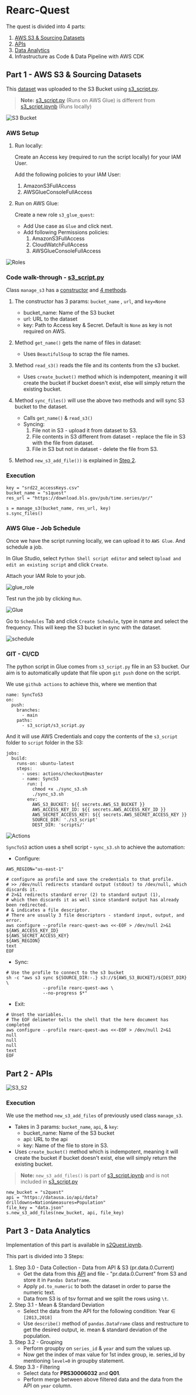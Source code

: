 # Rearc-Quest

The quest is divided into 4 parts:

1. [AWS S3 & Sourcing Datasets](#part-1---aws-s3--sourcing-datasets)
2. [APIs](#part-2---apis)
3. [Data Analytics](#part-3---data-analytics)
4. Infrastructure as Code & Data Pipeline with AWS CDK

## Part 1 - AWS S3 & Sourcing Datasets

This [dataset](https://download.bls.gov/pub/time.series/pr/) was uploaded to the S3 Bucket using [s3_script.py](https://github.com/shaswat-dharaiya/Rearc-Quest/blob/main/s3_script/s3_script.py).

> **Note:** [s3_script.py](https://github.com/shaswat-dharaiya/Rearc-Quest/blob/main/s3_script/s3_script.py) (Runs on AWS Glue) is different from [s3_script.ipynb](https://github.com/shaswat-dharaiya/Rearc-Quest/blob/main/s3_script/s3_script.ipynb) (Runs locally)

![S3 Bucket](./imgs/s3_contents.png "S3 Bucket")

### AWS Setup

1. Run locally:

    Create an Access key (required to run the script locally) for your IAM User.

    Add the following policies to your IAM User:
    1. AmazonS3FullAccess
    2. AWSGlueConsoleFullAccess

2. Run on AWS Glue:

    Create a new role `s3_glue_quest`:
    * Add Use case as `Glue` and click next.
    * Add following Permissions policies:
        1. AmazonS3FullAccess
        2. CloudWatchFullAccess
        3. AWSGlueConsoleFullAccess

![Roles](./imgs/roles.png "Roles")

### Code walk-through - [s3_script.py](https://github.com/shaswat-dharaiya/Rearc-Quest/blob/main/s3_script/s3_script.py)

Class `manage_s3` has a <u>constructor</u> and <u>4 methods</u>.

1. The constructor has 3 params: `bucket_name` , `url`, and `key=None`
   * bucket_name: Name of the S3 bucket
   * url: URL to the dataset
   * key: Path to Access key & Secret. Default is `None` as key is not required on AWS.

2. Method `get_name()` gets the name of files in dataset:
   * Uses `BeautifulSoup` to scrap the file names.
  
3. Method `read_s3()` reads the file and its contents from the s3 bucket.
   * Uses `create_bucket()` method which is indempotent, meaning it will create the bucket if bucket doesn't exist, else will simply return the existing bucket.

4. Method `sync_files()` will use the above two methods and will sync S3 bucket to the dataset.
   * Calls `get_name()` & `read_s3()`
   * Syncing:
     1. File not in S3 - upload it from dataset to S3.
     2. File contents in S3 different from dataset - replace the file in S3 with the file from dataset.
     3. File in S3 but not in dataset - delete the file from S3.

5. Method `new_s3_add_file())` is explained in [Step 2](#part-2---apis).

### Execution

```
key = "srd22_accessKeys.csv"
bucket_name = "s1quest"
res_url = "https://download.bls.gov/pub/time.series/pr/"

s = manage_s3(bucket_name, res_url, key)
s.sync_files()
```

### AWS Glue - Job Schedule
Once we have the script running locally, we can upload it to `AWS Glue`. And schedule a job.

In Glue Studio, select `Python Shell script editor` and select `Upload and edit an existing script` and click `Create`.

Attach your IAM Role to your job.

![glue_role](./imgs/glue_role.png "AWS Glue Role")

Test run the job by clicking `Run`.

![Glue](./imgs/glue.png "AWS Glue")

Go to `Schedules` Tab and click `Create Schedule`, type in name and select the frequency. This will keep the S3 bucket in sync with the dataset.

![schedule](./imgs/schedule.png "Job Schedule")

### GIT - CI/CD

The python script in Glue comes from `s3_script.py` file in an S3 bucket. Our aim is to automatically update that file upon `git push` done on the script.

We use `github actions` to achieve this, where we mention that 
```
name: SyncToS3
on:
  push:
    branches:
      - main
    paths: 
      - s3_script/s3_script.py
```

And it will use AWS Credentials and copy the contents of the `s3_script` folder to `script` folder in the S3:

```
jobs:
  build:
    runs-on: ubuntu-latest
    steps:
      - uses: actions/checkout@master
      - name: SyncS3
        run: |
          chmod +x ./sync_s3.sh
          ./sync_s3.sh
        env:
          AWS_S3_BUCKET: ${{ secrets.AWS_S3_BUCKET }}
          AWS_ACCESS_KEY_ID: ${{ secrets.AWS_ACCESS_KEY_ID }}
          AWS_SECRET_ACCESS_KEY: ${{ secrets.AWS_SECRET_ACCESS_KEY }}
          SOURCE_DIR: './s3_script'
          DEST_DIR: 'scripts/'
```

![Actions](./imgs/actions.png "Actions")

`SyncToS3` action uses a shell script - `sync_s3.sh` to achieve the automation:

* Configure:
```
AWS_REGION="us-east-1"

# configure aa profile and save the credentials to that profile.
# >> /dev/null redirects standard output (stdout) to /dev/null, which discards it.
# 2>&1 redirects standard error (2) to standard output (1),
# which then discards it as well since standard output has already been redirected.
# & indicates a file descriptor.
# There are usually 3 file descriptors - standard input, output, and error.
aws configure --profile rearc-quest-aws <<-EOF > /dev/null 2>&1
${AWS_ACCESS_KEY_ID}
${AWS_SECRET_ACCESS_KEY}
${AWS_REGION}
text
EOF
```
* Sync:
```
# Use the profile to connect to the s3 bucket
sh -c "aws s3 sync ${SOURCE_DIR:-.} s3://${AWS_S3_BUCKET}/${DEST_DIR} \
              --profile rearc-quest-aws \
              --no-progress $*"
```

* Exit:
```
# Unset the variables.
# The EOF delimeter tells the shell that the here document has completed
aws configure --profile rearc-quest-aws <<-EOF > /dev/null 2>&1
null
null
null
text
EOF
```



## Part 2 - APIs

![S3_S2](./imgs/s3_s2.png "S3 Bucket")

### Execution

We use the method `new_s3_add_files` of previously used class `manage_s3`.
* Takes in 3 params: `bucket_name`, `api`, & `key`:
   * bucket_name: Name of the S3 bucket
   * api: URL to the api
   * key: Name of the file to store in S3.
* Uses `create_bucket()` method which is indempotent, meaning it will create the bucket if bucket doesn't exist, else will simply return the existing bucket.

> **Note:** `new_s3_add_files()` is part of [s3_script.ipynb](https://github.com/shaswat-dharaiya/Rearc-Quest/blob/main/s3_script/s3_script.ipynb) and is not included in [s3_script.py](https://github.com/shaswat-dharaiya/Rearc-Quest/blob/main/s3_script/s3_script.py)
```
new_bucket = "s2quest"
api = "https://datausa.io/api/data?drilldowns=Nation&measures=Population"
file_key = "data.json"
s.new_s3_add_files(new_bucket, api, file_key)
```

## Part 3 - Data Analytics
Implementation of this part is available in [s2Quest.ipynb](https://github.com/shaswat-dharaiya/Rearc-Quest/blob/main/s2Quest.ipynb).

This part is divided into 3 Steps:
1. Step 3.0 - Data Collection - Data from API & S3 (pr.data.0.Current)
   * Get the data from this [API](https://datausa.io/api/data?drilldowns=Nation&measures=Population) and file - "pr.data.0.Current" from S3 and store it in `Pandas Dataframe`.
   * Apply `pd.to_numeric` to both the dataset in order to parse the numeric text.
   * Data from S3 is of tsv format and we split the rows using `\t`.
2. Step 3.1 - Mean & Standard Deviation
   * Select the data from the API for the following condition: Year $\in$ `[2013,2018]`
   * Use `describe()` method of `pandas.DataFrame` class and restructure to get the desired output, ie. mean & standard deviation of the population.
3. Step 3.2 - Grouping
   * Perform groupby on `series_id` & `year` and sum the values up.
   * Now get the index of max value for 1st index group, ie. series_id by mentioning `level=0` in groupby statement.
4. Step 3.3 - Filtering
   * Select data for **PRS30006032** and **Q01**.
   * Perform merge between above filtered data and the data from the API on `year` column.